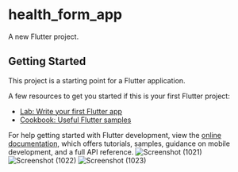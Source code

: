 # health_form_app

A new Flutter project.

## Getting Started

This project is a starting point for a Flutter application.

A few resources to get you started if this is your first Flutter project:

- [Lab: Write your first Flutter app](https://docs.flutter.dev/get-started/codelab)
- [Cookbook: Useful Flutter samples](https://docs.flutter.dev/cookbook)

For help getting started with Flutter development, view the
[online documentation](https://docs.flutter.dev/), which offers tutorials,
samples, guidance on mobile development, and a full API reference.
![Screenshot (1021)](https://github.com/yashtyagiappfoster/4322-Health-Form-App-using-Firebase/assets/162104748/df032703-0efd-43a9-8597-16dcd572624b)
![Screenshot (1022)](https://github.com/yashtyagiappfoster/4322-Health-Form-App-using-Firebase/assets/162104748/6d045404-e80e-4d7c-b0cc-b03130463b33)
![Screenshot (1023)](https://github.com/yashtyagiappfoster/4322-Health-Form-App-using-Firebase/assets/162104748/437eaf57-d6df-4360-acd8-6d2cc38a82c0)
